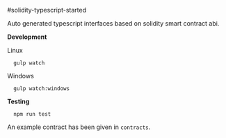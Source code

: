 #solidity-typescript-started

Auto generated typescript interfaces based on solidity smart contract abi.


**Development**

Linux
```
  gulp watch
```

Windows
```
  gulp watch:windows
```

**Testing**

```
  npm run test
```

An example contract has been given in `contracts`.

